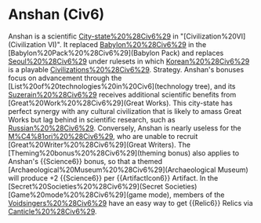 # Anshan (Civ6)

Anshan is a scientific [City-state%20%28Civ6%29](city-state) in "[Civilization%20VI](Civilization VI)". It replaced [Babylon%20%28Civ6%29](Babylon) in the [Babylon%20Pack%20%28Civ6%29](Babylon Pack) and replaces [Seoul%20%28Civ6%29](Seoul) under rulesets in which [Korean%20%28Civ6%29](Korea) is a playable [Civilizations%20%28Civ6%29](civilization).
Strategy.
Anshan's bonuses focus on advancement through the [List%20of%20technologies%20in%20Civ6](technology tree), and its [Suzerain%20%28Civ6%29](Suzerain) receives additional scientific benefits from [Great%20Work%20%28Civ6%29](Great Works). This city-state has perfect synergy with any cultural civilization that is likely to amass Great Works but lag behind in scientific research, such as [Russian%20%28Civ6%29](Russia). Conversely, Anshan is nearly useless for the [M%C4%81ori%20%28Civ6%29](Māori), who are unable to recruit [Great%20Writer%20%28Civ6%29](Great Writers).
The [Theming%20bonus%20%28Civ6%29](theming bonus) also applies to Anshan's {{Science6}} bonus, so that a themed [Archaeological%20Museum%20%28Civ6%29](Archaeological Museum) will produce +2 {{Science6}} per {{ArtifactIcon6}} Artifact.
In the [Secret%20Societies%20%28Civ6%29](Secret Societies) [Game%20mode%20%28Civ6%29](game mode), members of the [Voidsingers%20%28Civ6%29](Voidsingers) have an easy way to get {{Relic6}} Relics via [Canticle%20%28Civ6%29](Canticle).